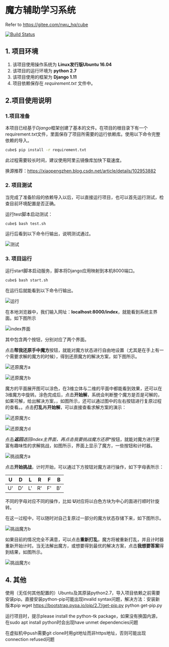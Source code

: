# 魔方辅助学习系统

Refer to https://gitee.com/nwu_hq/cube

[![Build Status](https://app.travis-ci.com/cs-loafers/cube.svg?branch=main)](https://app.travis-ci.com/cs-loafers/cube)

## 1. 项目环境

1. 该项目使用操作系统为 **Linux发行版Ubuntu 16.04**
2. 该项目的运行环境为 **python 2.7**
3. 该项目使用的框架为 **Django 1.11**
4. 项目依赖保存在 *requirement.txt* 文件中。

## 2.项目使用说明

### 1.项目准备

本项目已经基于*Django*框架创建了基本的文件。在项目的根目录下有一个requirement.txt文件，里面保存了项目所需要的运行依赖库。使用以下命令完整依赖的导入。

```bash
cube$ pip install -r requirement.txt
```

此过程需要较长时间，建议使用阿里云镜像库加快下载速度。

换源推荐：https://xiaopengzhen.blog.csdn.net/article/details/102953882

### 2. 项目测试

当完成了准备阶段的依赖导入以后，可以直接运行项目，也可以首先运行测试，检查目前环境配置是否正确。

运行test脚本启动测试：

```bash
cube$ bash test.sh
```

运行后看到以下命令行输出，说明测试通过。

![测试](documents/0-0.png)

### 3. 项目运行

运行start脚本启动服务，脚本将Django应用映射到本机8000端口。

```bash
cube$ bash start.sh
```

在运行后就能看到以下命令行输出。


![运行](documents/0-1.png)


在本地浏览器中，我们输入网址：**localhost:8000/index**，就能看到系统主界面。如下图所示


![index界面](pic/1.png)


其中包含两个按钮，分别对应了两个界面。

点击**帮我还原手中魔方**按钮，就能对魔方状态进行自由地设置（尤其是在手上有一个需要求解的魔方的时候），得到还原魔方的解决方案，如下图所示。


![还原魔方a](pic/2.png)


![还原魔方b](pic/3.png)


魔方的平面展开图可以涂色，在3维立体与二维的平面中都能看到效果，还可以在3维魔方中旋转。涂色完成后，点击**开始解**，系统会判断整个魔方是否是可解的，如果可解，给出解决方案，，如图所示，还可以通过图中的左右按钮进行复原过程的查看。。点击**打乱**再**开始解**，可以直接查看求解方案的演示：


![还原魔方c](pic/4.png)


![还原魔方d](pic/5.png)


点击***返回**退回index主界面，再点击**我要挑战魔方还原**按钮，就能对魔方进行更富有趣味性的求解挑战，如图所示，界面上显示了魔方，一些按钮和计时器。


![挑战魔方a](pic/6.png)


点击**开始挑战**，计时开始，可以通过下方按钮对魔方进行操作，如下字母表所示：


|  U   |  D   |  L   |  R   |  F   |  B   |
| :--: | :--: | :--: | :--: | :--: | :--: |
|  U'  |  D'  |  L'  |  R'  |  F'  |  B'  |


不同的字母对应不同的操作，比如 **U**对应将以白色方块为中心的面进行顺时针旋转。


在这一过程中，可以随时对自己复原过一部分的魔方状态存储下来，如下图所示。


![挑战魔方b](pic/7.png)


如果目前的情况完全不满意，可以点击**重新打乱**，魔方将被重新打乱，并且计时器重新开始计时。当无法解出魔方，或想要得到最优的解决方案，点击**我想要答案**得到结果，如图所示。


![挑战魔方c](pic/8.png)


## 4. 其他

使用（无任何其他配置的）Ubuntu及其原装python2.7，导入项目依赖之前需要安装pip。直接安装python-pip可能出现invalid syntax问题，解决方法：安装新版本pip
wget https://bootstrap.pypa.io/pip/2.7/get-pip.py
python get-pip.py

运行项目时，提示please install the python-tk package，如果没有换国内源，在sudo apt install python时会出现have unmet dependencies问题

在虚拟机中push需要git clone时用git地址而非https地址，否则可能出现connection refused问题
